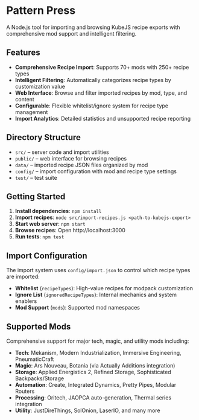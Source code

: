﻿# Pattern Press

A Node.js tool for importing and browsing KubeJS recipe exports with comprehensive mod support and intelligent filtering.

## Features

- **Comprehensive Recipe Import**: Supports 70+ mods with 250+ recipe types
- **Intelligent Filtering**: Automatically categorizes recipe types by customization value
- **Web Interface**: Browse and filter imported recipes by mod, type, and content
- **Configurable**: Flexible whitelist/ignore system for recipe type management
- **Import Analytics**: Detailed statistics and unsupported recipe reporting

## Directory Structure

- `src/` – server code and import utilities
- `public/` – web interface for browsing recipes
- `data/` – imported recipe JSON files organized by mod
- `config/` – import configuration with mod and recipe type settings
- `test/` – test suite

## Getting Started

1. **Install dependencies**: `npm install`
2. **Import recipes**: `node src/import-recipes.js <path-to-kubejs-export>`
3. **Start web server**: `npm start`
4. **Browse recipes**: Open http://localhost:3000
5. **Run tests**: `npm test`

## Import Configuration

The import system uses `config/import.json` to control which recipe types are imported:

- **Whitelist** (`recipeTypes`): High-value recipes for modpack customization
- **Ignore List** (`ignoredRecipeTypes`): Internal mechanics and system enablers
- **Mod Support** (`mods`): Supported mod namespaces

## Supported Mods

Comprehensive support for major tech, magic, and utility mods including:
- **Tech**: Mekanism, Modern Industrialization, Immersive Engineering, PneumaticCraft
- **Magic**: Ars Nouveau, Botania (via Actually Additions integration)
- **Storage**: Applied Energistics 2, Refined Storage, Sophisticated Backpacks/Storage
- **Automation**: Create, Integrated Dynamics, Pretty Pipes, Modular Routers
- **Processing**: Oritech, JAOPCA auto-generation, Thermal series integration
- **Utility**: JustDireThings, SolOnion, LaserIO, and many more
